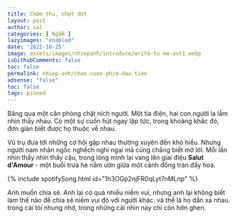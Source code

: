 ```yaml
---
title: Chớm thu, chợt dứt
layout: post
author: sal
categories: [ Ngẫm ]
lazyimages: "enabled"
date: '2022-10-25'
image: assets/images/nhiepanh/introduce/write-to-me-avt1.webp
isGithubComments: false
toc: false
permalink: nhiep-anh/chon-cuon-phim-dau-tien
adsense: "false"
toc: false
tags: pinned
---
```


Băng qua một căn phòng chật ních người. Một tia điện, hai con người lạ lẫm nhìn thấy nhau. Có một sự cuốn hút ngay lập tức, trong khoảng khắc đó, đơn giản biết được họ thuộc về nhau.

Vũ trụ đưa tới những cơ hội gặp nhau thường xuyên đến khó hiểu. Nhưng người nam nhân ngốc nghếch nghi ngại mà cũng chẳng biết mở lời. Mỗi lần nhìn thấy nhìn thấy cậu, trong lòng mình lại vang lên giai điệu **Salut d'Amour** - một buổi trưa hè nằm ườn giữa một cánh đồng tràn đầy hoa.

{% include spotifySong.html id="1h3OGp2njFR0qLyt7nMLnp" %}

Anh muốn chia sẻ. Anh lại có quá nhiều niềm vui, nhưng anh lại không biết làm thế nào để  chia sẻ niềm vui đó với người khác. và thế là họ dần xa nhau. trong cái tôi nhung nhớ, trong những cái nhìn nay chỉ còn hờn ghen.

